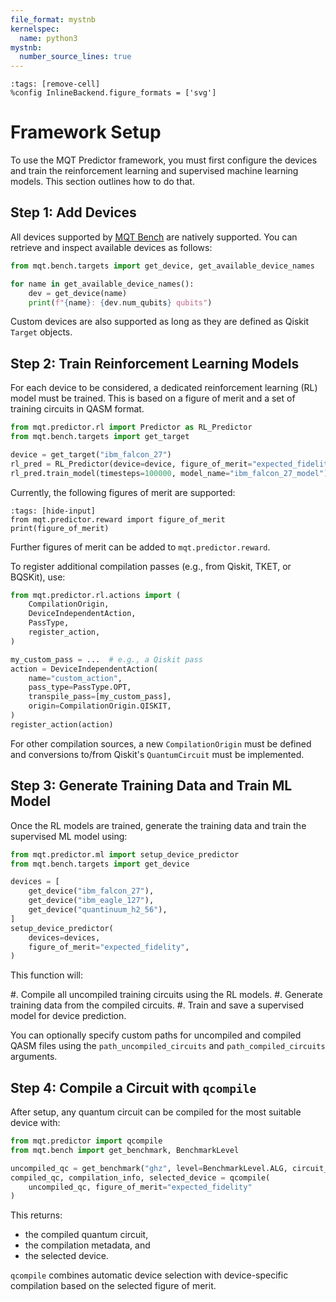 ```yaml
---
file_format: mystnb
kernelspec:
  name: python3
mystnb:
  number_source_lines: true
---
```


```{code-cell} ipython3
:tags: [remove-cell]
%config InlineBackend.figure_formats = ['svg']
```

# Framework Setup

To use the MQT Predictor framework, you must first configure the devices and train the reinforcement learning and supervised machine learning models. This section outlines how to do that.

## Step 1: Add Devices

All devices supported by [MQT Bench](https://github.com/cda-tum/mqt-bench) are natively supported. You can retrieve and inspect available devices as follows:

```python
from mqt.bench.targets import get_device, get_available_device_names

for name in get_available_device_names():
    dev = get_device(name)
    print(f"{name}: {dev.num_qubits} qubits")
```

Custom devices are also supported as long as they are defined as Qiskit `Target` objects.

## Step 2: Train Reinforcement Learning Models

For each device to be considered, a dedicated reinforcement learning (RL) model must be trained. This is based on a figure of merit and a set of training circuits in QASM format.

```python
from mqt.predictor.rl import Predictor as RL_Predictor
from mqt.bench.targets import get_target

device = get_target("ibm_falcon_27")
rl_pred = RL_Predictor(device=device, figure_of_merit="expected_fidelity")
rl_pred.train_model(timesteps=100000, model_name="ibm_falcon_27_model")
```

Currently, the following figures of merit are supported:

```{code-cell} ipython3
:tags: [hide-input]
from mqt.predictor.reward import figure_of_merit
print(figure_of_merit)
```

Further figures of merit can be added to `mqt.predictor.reward`.

To register additional compilation passes (e.g., from Qiskit, TKET, or BQSKit), use:

```python
from mqt.predictor.rl.actions import (
    CompilationOrigin,
    DeviceIndependentAction,
    PassType,
    register_action,
)

my_custom_pass = ...  # e.g., a Qiskit pass
action = DeviceIndependentAction(
    name="custom_action",
    pass_type=PassType.OPT,
    transpile_pass=[my_custom_pass],
    origin=CompilationOrigin.QISKIT,
)
register_action(action)
```

For other compilation sources, a new `CompilationOrigin` must be defined and conversions to/from Qiskit's `QuantumCircuit` must be implemented.

## Step 3: Generate Training Data and Train ML Model

Once the RL models are trained, generate the training data and train the supervised ML model using:

```python
from mqt.predictor.ml import setup_device_predictor
from mqt.bench.targets import get_device

devices = [
    get_device("ibm_falcon_27"),
    get_device("ibm_eagle_127"),
    get_device("quantinuum_h2_56"),
]
setup_device_predictor(
    devices=devices,
    figure_of_merit="expected_fidelity",
)
```

This function will:

#. Compile all uncompiled training circuits using the RL models.
#. Generate training data from the compiled circuits.
#. Train and save a supervised model for device prediction.

You can optionally specify custom paths for uncompiled and compiled QASM files using the `path_uncompiled_circuits` and `path_compiled_circuits` arguments.

## Step 4: Compile a Circuit with `qcompile`

After setup, any quantum circuit can be compiled for the most suitable device with:

```python
from mqt.predictor import qcompile
from mqt.bench import get_benchmark, BenchmarkLevel

uncompiled_qc = get_benchmark("ghz", level=BenchmarkLevel.ALG, circuit_size=5)
compiled_qc, compilation_info, selected_device = qcompile(
    uncompiled_qc, figure_of_merit="expected_fidelity"
)
```

This returns:

- the compiled quantum circuit,
- the compilation metadata, and
- the selected device.

`qcompile` combines automatic device selection with device-specific compilation based on the selected figure of merit.
